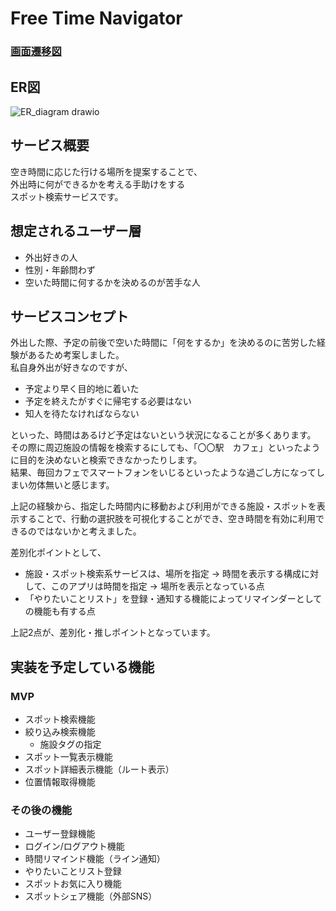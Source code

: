 # Free Time Navigator

### [画面遷移図](https://www.figma.com/file/n0ZRoCEkUWNxR26it2SO1l/%E7%94%BB%E9%9D%A2%E9%81%B7%E7%A7%BB%E5%9B%B3?type=design&node-id=0%3A1&mode=design&t=S7d836lFTDsDbiy3-1)

## ER図
![ER_diagram drawio](https://github.com/yu70-m5d/free-time-navigator/assets/124274307/319e3070-78b2-481c-8a9f-3e691060d4fc)


## サービス概要
空き時間に応じた行ける場所を提案することで、 <br>
外出時に何ができるかを考える手助けをする　<br>
スポット検索サービスです。

## 想定されるユーザー層
- 外出好きの人
- 性別・年齢問わず
- 空いた時間に何するかを決めるのが苦手な人

## サービスコンセプト
外出した際、予定の前後で空いた時間に「何をするか」を決めるのに苦労した経験があるため考案しました。 <br>
私自身外出が好きなのですが、
- 予定より早く目的地に着いた
- 予定を終えたがすぐに帰宅する必要はない
- 知人を待たなければならない

といった、時間はあるけど予定はないという状況になることが多くあります。 <br>
その際に周辺施設の情報を検索するにしても、「〇〇駅　カフェ」といったように目的を決めないと検索できなかったりします。 <br>
結果、毎回カフェでスマートフォンをいじるといったような過ごし方になってしまい勿体無いと感じます。 <br>

上記の経験から、指定した時間内に移動および利用ができる施設・スポットを表示することで、行動の選択肢を可視化することができ、空き時間を有効に利用できるのではないかと考えました。 <br>

差別化ポイントとして、 <br>
- 施設・スポット検索系サービスは、場所を指定 → 時間を表示する構成に対して、このアプリは時間を指定 → 場所を表示となっている点
- 「やりたいことリスト」を登録・通知する機能によってリマインダーとしての機能も有する点

上記2点が、差別化・推しポイントとなっています。

## 実装を予定している機能
### MVP
- スポット検索機能
- 絞り込み検索機能
    - 施設タグの指定
- スポット一覧表示機能
- スポット詳細表示機能（ルート表示）
- 位置情報取得機能

### その後の機能
- ユーザー登録機能
- ログイン/ログアウト機能
- 時間リマインド機能（ライン通知）
- やりたいことリスト登録
- スポットお気に入り機能
- スポットシェア機能（外部SNS）

